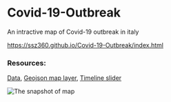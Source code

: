 # Covid-19-Outbreak
An intractive map of Covid-19 outbreak in italy

https://ssz360.github.io/Covid-19-Outbreak/index.html

### Resources:
[Data](https://github.com/pcm-dpc/COVID-19),
[Geojson map layer](https://github.com/openpolis/geojson-italy),
[Timeline slider](https://bl.ocks.org/officeofjane/47d2b0bfeecfcb41d2212d06d095c763)

![The snapshot of map](https://raw.githubusercontent.com/ssz360/Covid-19-Outbreak/master/screenshot/overview.png)
